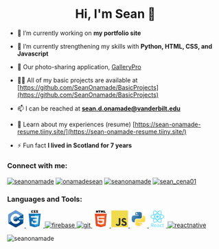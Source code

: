 <h1 align="center">Hi, I'm Sean 👋</h1>
<!-- <h3 align="center">A passionate CS student at Vanderbilt University</h3> -->
<!--**[Dot-ify](https://github.com/SeanOnamade/BasicProjects), a music player app**-->

- 🔭 I’m currently working on **my portfolio site**

- 🌱 I’m currently strengthening my skills with **Python, HTML, CSS, and Javascript**

- 📸 Our photo-sharing application, [GalleryPro](https://github.com/osmanosy23/seo)

- 👨‍💻 All of my basic projects are available at [https://github.com/SeanOnamade/BasicProjects](https://github.com/SeanOnamade/BasicProjects)

- 📫 I can be reached at **sean.d.onamade@vanderbilt.edu**

- 📄 Learn about my experiences (resume) [https://sean-onamade-resume.tiiny.site/](https://sean-onamade-resume.tiiny.site/)

- ⚡ Fun fact **I lived in Scotland for 7 years**

<h3 align="left">Connect with me:</h3>
<p align="left">
<a href="https://codepen.io/seanonamade" target="blank"><img align="center" src="https://raw.githubusercontent.com/rahuldkjain/github-profile-readme-generator/master/src/images/icons/Social/codepen.svg" alt="seanonamade" height="30" width="40" /></a>
<a href="https://twitter.com/onamadesean" target="blank"><img align="center" src="https://raw.githubusercontent.com/rahuldkjain/github-profile-readme-generator/master/src/images/icons/Social/twitter.svg" alt="onamadesean" height="30" width="40" /></a>
<a href="https://linkedin.com/in/seanonamade" target="blank"><img align="center" src="https://raw.githubusercontent.com/rahuldkjain/github-profile-readme-generator/master/src/images/icons/Social/linked-in-alt.svg" alt="seanonamade" height="30" width="40" /></a>
<a href="https://instagram.com/sean_cena01" target="blank"><img align="center" src="https://raw.githubusercontent.com/rahuldkjain/github-profile-readme-generator/master/src/images/icons/Social/instagram.svg" alt="sean_cena01" height="30" width="40" /></a>
</p>

<h3 align="left">Languages and Tools:</h3>
<p align="left"> <a href="https://www.w3schools.com/cpp/" target="_blank" rel="noreferrer"> <img src="https://raw.githubusercontent.com/devicons/devicon/master/icons/cplusplus/cplusplus-original.svg" alt="cplusplus" width="40" height="40"/> </a> <a href="https://www.w3schools.com/css/" target="_blank" rel="noreferrer"> <img src="https://raw.githubusercontent.com/devicons/devicon/master/icons/css3/css3-original-wordmark.svg" alt="css3" width="40" height="40"/> </a> <a href="https://firebase.google.com/" target="_blank" rel="noreferrer"> <img src="https://www.vectorlogo.zone/logos/firebase/firebase-icon.svg" alt="firebase" width="40" height="40"/> </a> <a href="https://git-scm.com/" target="_blank" rel="noreferrer"> <img src="https://www.vectorlogo.zone/logos/git-scm/git-scm-icon.svg" alt="git" width="40" height="40"/> </a> <a href="https://www.w3.org/html/" target="_blank" rel="noreferrer"> <img src="https://raw.githubusercontent.com/devicons/devicon/master/icons/html5/html5-original-wordmark.svg" alt="html5" width="40" height="40"/> </a> <a href="https://developer.mozilla.org/en-US/docs/Web/JavaScript" target="_blank" rel="noreferrer"> <img src="https://raw.githubusercontent.com/devicons/devicon/master/icons/javascript/javascript-original.svg" alt="javascript" width="40" height="40"/> </a> <a href="https://www.python.org" target="_blank" rel="noreferrer"> <img src="https://raw.githubusercontent.com/devicons/devicon/master/icons/python/python-original.svg" alt="python" width="40" height="40"/> </a> <a href="https://reactjs.org/" target="_blank" rel="noreferrer"> <img src="https://raw.githubusercontent.com/devicons/devicon/master/icons/react/react-original-wordmark.svg" alt="react" width="40" height="40"/> </a> <a href="https://reactnative.dev/" target="_blank" rel="noreferrer"> <img src="https://reactnative.dev/img/header_logo.svg" alt="reactnative" width="40" height="40"/> </a> </p>

<p><img align="left" src="https://github-readme-stats.vercel.app/api/top-langs?username=seanonamade&show_icons=true&locale=en&layout=compact" alt="seanonamade" /></p>

<!-- ### Hi there 👋 -->

<!--
**SeanOnamade/SeanOnamade** is a ✨ _special_ ✨ repository because its `README.md` (this file) appears on your GitHub profile.

Here are some ideas to get you started:

- 🔭 I’m currently working on ...
- 🌱 I’m currently learning ...
- 👯 I’m looking to collaborate on ...
- 🤔 I’m looking for help with ...
- 💬 Ask me about ...
- 📫 How to reach me: ...
- 😄 Pronouns: ...
- ⚡ Fun fact: ...
-->

